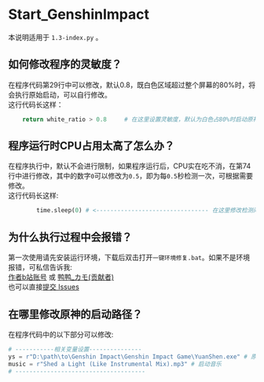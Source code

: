 # Start_GenshinImpact
本说明适用于 `1.3-index.py` 。

## 如何修改程序的灵敏度？

在程序代码第29行中可以修改，默认0.8，既白色区域超过整个屏幕的80%时，将会执行原始启动，可以自行修改。<br>
这行代码长这样：<br>
```python
    return white_ratio > 0.8     # 在这里设置灵敏度，默认为白色占80%时启动原神 <---------------- 在这里修改灵敏度
```

## 程序运行时CPU占用太高了怎么办？

在程序执行中，默认不会进行限制，如果程序运行后，CPU实在吃不消，在第74行中进行修改，其中的数字`0`可以修改为`0.5`，即为每`0.5`秒检测一次，可根据需要修改。<br>
这行代码长这样:<br>
```python
        time.sleep(0) # <-------------------------------- 在这里修改检测间隔(单位秒)
```

## 为什么执行过程中会报错？

第一次使用请先安装运行环境，下载后双击打开`一键环境修复.bat`。如果不是环境报错，可私信告诉我:<br>
[作者b站账号](https://space.bilibili.com/475148096) 或 [鸭鸭_カモ(贡献者)](https://space.bilibili.com/2054654702)<br>
也可以直接[提交 Issues](https://github.com/datao2233/start_GenshinImpact/issues)<br>

## 在哪里修改原神的启动路径？

在程序代码中的以下部分可以修改:<br>
```python
# -----------相关变量设置---------------
ys = r"D:\path\to\Genshin Impact\Genshin Impact Game\YuanShen.exe" # 原神安装路径
music = r"Shed a Light (Like Instrumental Mix).mp3" # 启动音乐
# -------------------------------------
```
